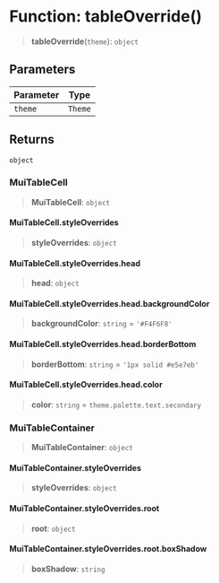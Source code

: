 # Function: tableOverride()

> **tableOverride**(`theme`): `object`

## Parameters

| Parameter | Type |
| ------ | ------ |
| `theme` | `Theme` |

## Returns

`object`

### MuiTableCell

> **MuiTableCell**: `object`

#### MuiTableCell.styleOverrides

> **styleOverrides**: `object`

#### MuiTableCell.styleOverrides.head

> **head**: `object`

#### MuiTableCell.styleOverrides.head.backgroundColor

> **backgroundColor**: `string` = `'#F4F6F8'`

#### MuiTableCell.styleOverrides.head.borderBottom

> **borderBottom**: `string` = `'1px solid #e5e7eb'`

#### MuiTableCell.styleOverrides.head.color

> **color**: `string` = `theme.palette.text.secondary`

### MuiTableContainer

> **MuiTableContainer**: `object`

#### MuiTableContainer.styleOverrides

> **styleOverrides**: `object`

#### MuiTableContainer.styleOverrides.root

> **root**: `object`

#### MuiTableContainer.styleOverrides.root.boxShadow

> **boxShadow**: `string`
